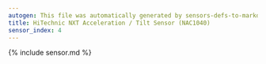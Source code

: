 ```yaml
---
autogen: This file was automatically generated by sensors-defs-to-markdown.py
title: HiTechnic NXT Acceleration / Tilt Sensor (NAC1040)
sensor_index: 4
---
```


{% include sensor.md %}
